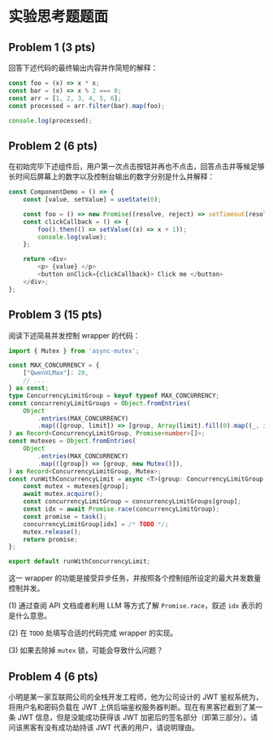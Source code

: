 # 实验思考题题面

## Problem 1 (3 pts)

回答下述代码的最终输出内容并作简短的解释：

```typescript
const foo = (x) => x * x;
const bar = (x) => x % 2 === 0;
const arr = [1, 2, 3, 4, 5, 6];
const processed = arr.filter(bar).map(foo);

console.log(processed);
```

## Problem 2 (6 pts)

在初始完毕下述组件后，用户第一次点击按钮并再也不点击，回答点击并等候足够长时间后屏幕上的数字以及控制台输出的数字分别是什么并解释：

```typescript
const ComponentDemo = () => {
    const [value, setValue] = useState(0);

    const foo = () => new Promise((resolve, reject) => setTimeout(resolve, 1));
    const clickCallback = () => {
        foo().then(() => setValue((x) => x + 1));
        console.log(value);
    };

    return <div>
        <p> {value} </p>
        <button onClick={clickCallback}> Click me </button>
    </div>;
};
```

## Problem 3 (15 pts)

阅读下述简易并发控制 wrapper 的代码：

```typescript
import { Mutex } from 'async-mutex';

const MAX_CONCURRENCY = {
    ["QwenVLMax"]: 20,
    // ...
} as const;
type ConcurrencyLimitGroup = keyof typeof MAX_CONCURRENCY;
const concurrencyLimitGroups = Object.fromEntries(
    Object
        .entries(MAX_CONCURRENCY)
        .map(([group, limit]) => [group, Array(limit).fill(0).map((_, idx) => Promise.resolve(idx))]),
) as Record<ConcurrencyLimitGroup, Promise<number>[]>;
const mutexes = Object.fromEntries(
    Object
        .entries(MAX_CONCURRENCY)
        .map(([group]) => [group, new Mutex()]),
) as Record<ConcurrencyLimitGroup, Mutex>;
const runWithConcurrencyLimit = async <T>(group: ConcurrencyLimitGroup, task: () => Promise<T>) => {
    const mutex = mutexes[group];
    await mutex.acquire();
    const concurrencyLimitGroup = concurrencyLimitGroups[group];
    const idx = await Promise.race(concurrencyLimitGroup);
    const promise = task();
    concurrencyLimitGroup[idx] = /* TODO */;
    mutex.release();
    return promise;
};

export default runWithConcurrencyLimit;
```

这一 wrapper 的功能是接受异步任务，并按照各个控制组所设定的最大并发数量控制并发。

(1) 通过查阅 API 文档或者利用 LLM 等方式了解 `Promise.race`，叙述 `idx` 表示的是什么意思。

(2) 在 `TODO` 处填写合适的代码完成 wrapper 的实现。

(3) 如果去除掉 `mutex` 锁，可能会导致什么问题？

## Problem 4 (6 pts)

小明是某一家互联网公司的全栈开发工程师，他为公司设计的 JWT 鉴权系统为，将用户名和密码负载在 JWT 上供后端鉴权服务器判断。现在有黑客拦截到了某一条 JWT 信息，但是没能成功获得该 JWT 加密后的签名部分（即第三部分）。请问该黑客有没有成功劫持该 JWT 代表的用户，请说明理由。
